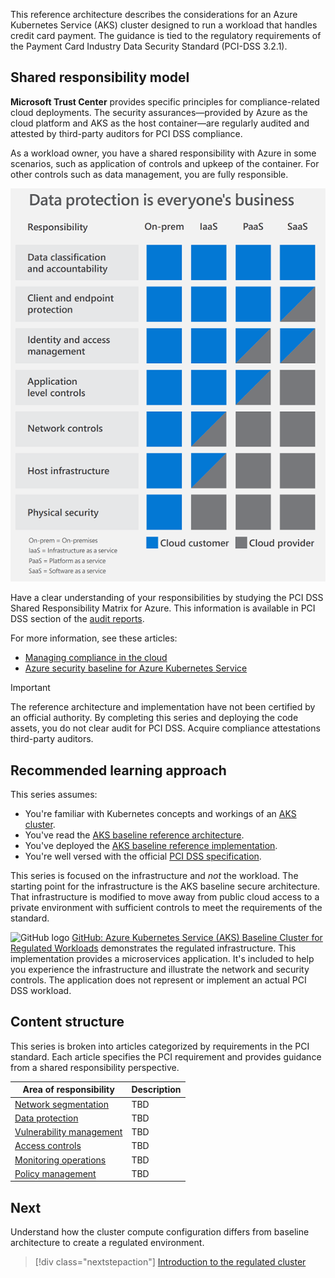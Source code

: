 This reference architecture describes the considerations for an Azure Kubernetes Service (AKS) cluster designed to run a workload that handles credit card payment. The guidance is tied to the regulatory requirements of the Payment Card Industry 
Data Security Standard (PCI-DSS 3.2.1). 

## Shared responsibility model

**Microsoft Trust Center** provides specific principles for compliance-related cloud deployments. The security assurances&mdash;provided by Azure as the cloud platform and AKS as the host container&mdash;are regularly audited and attested by third-party auditors for PCI DSS compliance.

As a workload owner, you have a shared responsibility with Azure in some scenarios, such as application of  controls and upkeep of the container. For other controls such as data management, you are fully responsible. 

![Microsoft Trust Center - shared responsibility model](images/shared-responsibility.png)

Have a clear understanding of your responsibilities by studying the PCI DSS Shared Responsibility Matrix for Azure. This information is available in PCI DSS section of the [audit reports](https://servicetrust.microsoft.com/ViewPage/MSComplianceGuideV3). 

For more information, see these articles:

- [Managing compliance in the cloud](https://www.microsoft.com/trust-center/compliance/compliance-overview)
- [Azure security baseline for Azure Kubernetes Service](/security/benchmark/azure/baselines/aks-security-baseline)

> [!IMPORTANT]
>
> The reference architecture and implementation have not been certified by an official authority. By completing this series and deploying the code assets, you do not clear audit for PCI DSS. Acquire compliance attestations third-party auditors.

## Recommended learning approach
This series assumes:
- You're familiar with Kubernetes concepts and workings of an [AKS cluster](/azure/aks).
- You've read the [AKS baseline reference architecture](/azure/architecture/reference-architectures/containers/aks/secure-baseline-aks).
- You've deployed the [AKS baseline reference implementation](https://github.com/mspnp/aks-secure-baseline).
- You're well versed with the official [PCI DSS specification](https://www.pcisecuritystandards.org/documents/PCI_DSS_v3-2-1.pdf). 

This series is focused on the infrastructure and _not_ the workload. The starting point for the infrastructure is the AKS baseline secure architecture. That infrastructure is modified 
to move away from public cloud access to a private environment with sufficient controls to meet the requirements of the standard. 

![GitHub logo](../../../_images/github.png) [GitHub: Azure Kubernetes Service (AKS) Baseline Cluster for Regulated Workloads](https://github.com/mspnp/aks-baseline-regulated) demonstrates the regulated infrastructure. This implementation provides a microservices application. It's included to help you experience the infrastructure and illustrate the network and security controls. The application does not represent or implement an actual PCI DSS workload.

## Content structure
This series is broken into articles categorized by requirements in the PCI standard.
Each article specifies the PCI requirement and provides guidance from a shared responsibility perspective. 

|Area of responsibility|Description|
|---|---|
|[Network segmentation](aks-pci-network.yml)|TBD |
|[Data protection](aks-pci-data.yml)|TBD|
|[Vulnerability management](aks-pci-malware.yml)|TBD|
|[Access controls](aks-pci-identity.yml)|TBD|
|[Monitoring operations](aks-pci-monitor.yml)|TBD|
|[Policy management](aks-pci-policy.yml)|TBD|

## Next

Understand how the cluster compute configuration differs from baseline architecture to create a regulated environment.

> [!div class="nextstepaction"]
> [Introduction to the regulated cluster](aks-pci-intro.yml)
